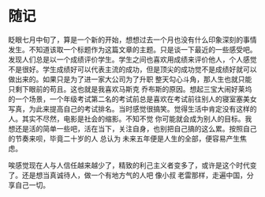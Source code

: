 # 随记

眨眼七月中旬了，算是一个新的开始，想想过去一个月也没有什么印象深刻的事情发生。不知道该取一个标题作为这篇文章的主题。只是谈一下最近的一些感受吧。发现人们总是以一个成绩评价学生。学生之间也喜欢用成绩来评价他人，个人感觉 不是很好。学生成绩好可以代表主流的成功，但是顶尖的成功觉不是成绩好就可以做出来的。如果只是为了进一家大公司为了升职 整天勾心斗角，那人生也就只能只剩下眼前的苟且。这也就是我喜欢马斯克 乔布斯的原因。想起三宝大闹好莱坞的一个场景，一个年级考试第二名的考试前总是喜欢在考试前往别人的寝室塞美女写真，为此来提高自己的考试排名。当时感觉很搞笑。觉得生活中肯定没有这样的人。其实不尽然，电影是社会的缩影。不知不觉 你可能就会成为别人的目标。我想还是活的简单一些吧，活在当下，关注自身，也别把自己搞的这么累。按照自己的节奏来呗，毕竟二十岁的人 总认为 未来五年便是人生的全部，便容易产生焦虑。

唉感觉现在人与人信任越来越少了，精致的利己主义者变多了，或许是这个时代变了。还是想当真诚待人，做一个有地方气的人吧 像小叔 老雷那样，走遍中国，分享自己一切。